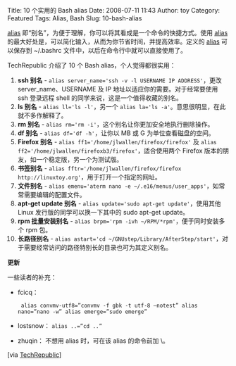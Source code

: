 Title: 10 个实用的 Bash alias
Date: 2008-07-11 11:43
Author: toy
Category: Featured
Tags: Alias, Bash
Slug: 10-bash-alias

[alias](http://linuxtoy.org/archives/alias.html)
即“别名”，为便于理解，你可以将其看成是一个命令的快捷方式。使用
[alias](http://linuxtoy.org/archives/alias.html)
的最大好处是，可以简化输入，从而为你节省时间，并提高效率。定义的
[alias](http://linuxtoy.org/archives/alias.html) 可以保存到 ~/.bashrc
文件中，以后在命令行中就可以直接使用了。

TechRepublic 介绍了 10 个 Bash alias，个人觉得都很实用：

1.  **ssh 别名** -
    `alias server_name='ssh -v -l USERNAME IP ADDRESS'`，更改
    server\_name、USERNAME 及 IP 地址以适应你的需要。对于经常要使用 ssh
    登录远程 shell 的同学来说，这是一个值得收藏的别名。
2.  **ls 别名** - `alias ll='ls -l'`，另一个
    `alias la='ls -a'`。意思很明显，在此就不多作解释了。
3.  **rm 别名** -
    `alias rm='rm -i'`，这个别名让你更加安全地执行删除操作。
4.  **df 别名** - `alias df='df -h'`，让你以 MB 或 G
    为单位查看磁盘的空间。
5.  **Firefox 别名** - `alias ff1='/home/jlwallen/firefox/firefox'` 及
    `alias ff2='/home/jlwallen/firefoxb3/firefox'`，适合使用两个 Firefox
    版本的朋友，如一个稳定版，另一个为测试版。
6.  **书签别名** -
    `alias fftr='/home/jlwallen/firefox/firefox http://linuxtoy.org'`，用于打开一个指定的网址。
7.  **文件别名** -
    `alias emenu='aterm nano -e ~/.e16/menus/user_apps'`，如常常需要编辑的配置文件。
8.  **apt-get update 别名** -
    `alias update='sudo apt-get update'`，使用其他 Linux
    发行版的同学可以换一下其中的 sudo apt-get update。
9.  **rpm 批量安装别名** -
    `alias brpm='rpm -ivh ~/RPM/*rpm'`，便于同时安装多个 rpm 包。
10. **长路径别名** -
    `alias astart='cd ~/GNUstep/Library/AfterStep/start'`，对于需要经常访问的路径特别长的目录也可为其定义别名。

**更新**

一些读者的补充：

-   fcicq：  

    ` alias convmv-utf8=”convmv -f gbk -t utf-8 –notest” alias nano=”nano -w” alias emerge=”sudo emerge”`
-   lostsnow：
    `alias ..=”cd ..”`
-   zhuqin：
    不想用 alias 时，可在该 alias 的命令前加 \\。

[via [TechRepublic](http://blogs.techrepublic.com.com/10things/?p=352)]
